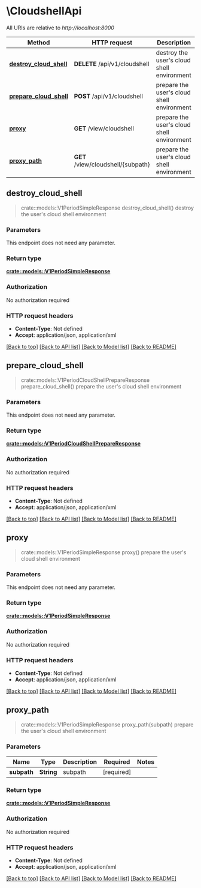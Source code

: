 # \CloudshellApi

All URIs are relative to *http://localhost:8000*

Method | HTTP request | Description
------------- | ------------- | -------------
[**destroy_cloud_shell**](CloudshellApi.md#destroy_cloud_shell) | **DELETE** /api/v1/cloudshell | destroy the user's cloud shell environment
[**prepare_cloud_shell**](CloudshellApi.md#prepare_cloud_shell) | **POST** /api/v1/cloudshell | prepare the user's cloud shell environment
[**proxy**](CloudshellApi.md#proxy) | **GET** /view/cloudshell | prepare the user's cloud shell environment
[**proxy_path**](CloudshellApi.md#proxy_path) | **GET** /view/cloudshell/{subpath} | prepare the user's cloud shell environment



## destroy_cloud_shell

> crate::models::V1PeriodSimpleResponse destroy_cloud_shell()
destroy the user's cloud shell environment

### Parameters

This endpoint does not need any parameter.

### Return type

[**crate::models::V1PeriodSimpleResponse**](v1.SimpleResponse.md)

### Authorization

No authorization required

### HTTP request headers

- **Content-Type**: Not defined
- **Accept**: application/json, application/xml

[[Back to top]](#) [[Back to API list]](../README.md#documentation-for-api-endpoints) [[Back to Model list]](../README.md#documentation-for-models) [[Back to README]](../README.md)


## prepare_cloud_shell

> crate::models::V1PeriodCloudShellPrepareResponse prepare_cloud_shell()
prepare the user's cloud shell environment

### Parameters

This endpoint does not need any parameter.

### Return type

[**crate::models::V1PeriodCloudShellPrepareResponse**](v1.CloudShellPrepareResponse.md)

### Authorization

No authorization required

### HTTP request headers

- **Content-Type**: Not defined
- **Accept**: application/json, application/xml

[[Back to top]](#) [[Back to API list]](../README.md#documentation-for-api-endpoints) [[Back to Model list]](../README.md#documentation-for-models) [[Back to README]](../README.md)


## proxy

> crate::models::V1PeriodSimpleResponse proxy()
prepare the user's cloud shell environment

### Parameters

This endpoint does not need any parameter.

### Return type

[**crate::models::V1PeriodSimpleResponse**](v1.SimpleResponse.md)

### Authorization

No authorization required

### HTTP request headers

- **Content-Type**: Not defined
- **Accept**: application/json, application/xml

[[Back to top]](#) [[Back to API list]](../README.md#documentation-for-api-endpoints) [[Back to Model list]](../README.md#documentation-for-models) [[Back to README]](../README.md)


## proxy_path

> crate::models::V1PeriodSimpleResponse proxy_path(subpath)
prepare the user's cloud shell environment

### Parameters


Name | Type | Description  | Required | Notes
------------- | ------------- | ------------- | ------------- | -------------
**subpath** | **String** | subpath | [required] |

### Return type

[**crate::models::V1PeriodSimpleResponse**](v1.SimpleResponse.md)

### Authorization

No authorization required

### HTTP request headers

- **Content-Type**: Not defined
- **Accept**: application/json, application/xml

[[Back to top]](#) [[Back to API list]](../README.md#documentation-for-api-endpoints) [[Back to Model list]](../README.md#documentation-for-models) [[Back to README]](../README.md)

